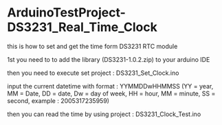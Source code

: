 # ArduinoTestProject-DS3231_Real_Time_Clock

this is how to set and get the time form DS3231 RTC module

1st you need to to add the library (DS3231-1.0.2.zip) to your arduino IDE

then you need to execute set project : DS3231_Set_Clock.ino

input the current datetime with format : YYMMDDwHHMMSS (YY = year, MM = Date, DD = date, Dw = day of week, HH = hour, MM = minute, SS = second, example : 2005317235959)

then you can read the time by using project : DS3231_Clock_Test.ino
